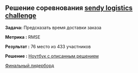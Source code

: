 ## Решение соревнования [sendy logistics challenge](https://zindi.africa/competitions/sendy-logistics-challenge)

**Задача:** Предсказать время доставки заказа 

**Метрика :** RMSE

**Результат :** 76 место из 433 участников

**Решение :** [Ноутбук с описанным решением](https://nbviewer.jupyter.org/github/IgorDenisenko/Sendy_challenge/blob/master/Sendy_final.ipynb#Merge-train-and-test-with-Riders)

[Финальный лидерборд](https://zindi.africa/competitions/sendy-logistics-challenge/leaderboard)
